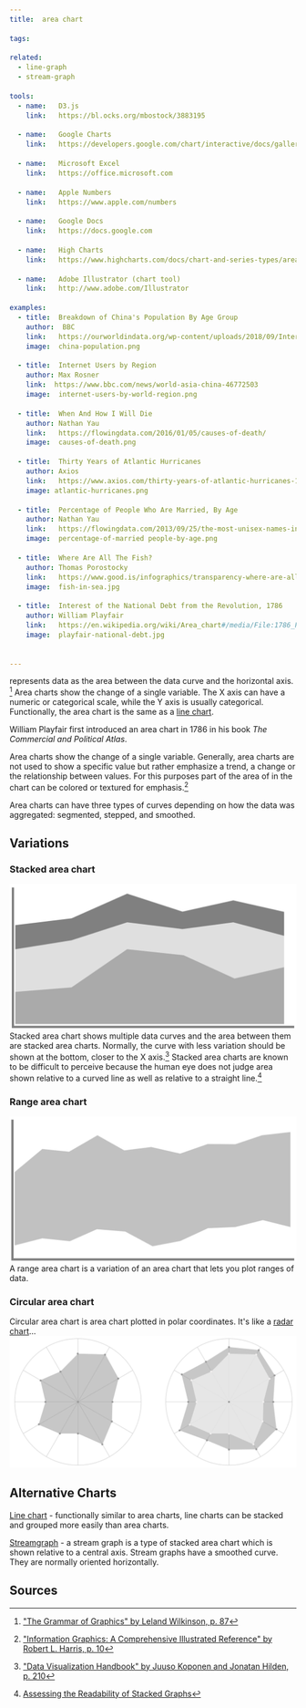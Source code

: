 ```yaml
---
title:  area chart
  
tags:

related:
  - line-graph
  - stream-graph

tools:
  - name:   D3.js
    link:   https://bl.ocks.org/mbostock/3883195

  - name:   Google Charts
    link:   https://developers.google.com/chart/interactive/docs/gallery/areachart

  - name:   Microsoft Excel
    link:   https://office.microsoft.com

  - name:   Apple Numbers
    link:   https://www.apple.com/numbers

  - name:   Google Docs
    link:   https://docs.google.com

  - name:   High Charts
    link:   https://www.highcharts.com/docs/chart-and-series-types/area-chart

  - name:   Adobe Illustrator (chart tool)
    link:   http://www.adobe.com/Illustrator

examples:
  - title:  Breakdown of China's Population By Age Group
    author:  BBC
    link:   https://ourworldindata.org/wp-content/uploads/2018/09/Internet-users-by-world-region.png
    image:  china-population.png

  - title:  Internet Users by Region
    author: Max Rosner
    link:  https://www.bbc.com/news/world-asia-china-46772503
    image:  internet-users-by-world-region.png
    
  - title:  When And How I Will Die
    author: Nathan Yau
    link:   https://flowingdata.com/2016/01/05/causes-of-death/
    image:  causes-of-death.png
    
  - title:  Thirty Years of Atlantic Hurricanes
    author: Axios
    link:   https://www.axios.com/thirty-years-of-atlantic-hurricanes-1513305322-8b3c056a-ff13-49dc-a95d-961481119907.html
    image: atlantic-hurricanes.png
    
  - title:  Percentage of People Who Are Married, By Age
    author: Nathan Yau
    link:   https://flowingdata.com/2013/09/25/the-most-unisex-names-in-us-history/
    image:  percentage-of-married people-by-age.png
  
  - title:  Where Are All The Fish?
    author: Thomas Porostocky
    link:   https://www.good.is/infographics/transparency-where-are-all-the-fish#open
    image:  fish-in-sea.jpg
    
  - title:  Interest of the National Debt from the Revolution, 1786
    author: William Playfair
    link:   https://en.wikipedia.org/wiki/Area_chart#/media/File:1786_Playfair_-_25_Interest_of_the_national_Debt_from_the_Revolution.jpg
    image:  playfair-national-debt.jpg
    

---
```


represents data as the area between the data curve and the horizontal axis. [^1] Area charts show the change of a single variable. The X axis can have a numeric or categorical scale, while the Y axis is usually categorical. Functionally, the area chart is the same as a [line chart](/line-chart).


William Playfair first introduced an area chart in 1786 in his book *The Commercial and Political Atlas*.

<!--more-->

Area charts show the change of a single variable. Generally, area charts are not used to show a specific value but rather emphasize a trend, a change or the relationship between values. For this purposes part of the area of in the chart can be colored or textured for emphasis.[^2]
 
Area charts can have three types of curves depending on how the data was aggregated: segmented, stepped, and smoothed.


## Variations

### Stacked area chart
<img src="stacked-area-chart.svg" alt="stacked area chart" class="f-right-half" />  Stacked area chart shows multiple data curves and the area between them are stacked area charts. Normally, the curve with less variation should be shown at the bottom, closer to the X axis.[^5] Stacked area charts are known to be difficult to perceive because the human eye does not judge area shown relative to a curved line as well as relative to a straight line.[^6]

### Range area chart
<img src="range-area-chart.svg" alt="range area chart" class="f-right-half" />  A range area chart is a variation of an area chart that lets you plot ranges of data.

### Circular area chart
Circular area chart is area chart plotted in polar coordinates. It's like a [radar chart](/radar-chart)... <img src="circular-area-chart.svg" alt="circular area chart" class="f-full" />


## Alternative Charts

[Line chart](/line-chart) - functionally similar to area charts, line charts can be stacked and grouped more easily than area charts.

[Streamgraph](/stream-graph) - a stream graph is a type of stacked area chart which is shown relative to a central axis. Stream graphs have a smoothed curve. They are normally oriented horizontally.


## Sources

[^1]: ["The Grammar of Graphics" by Leland Wilkinson, p. 87](https://books.google.com/books?id=ZiwLCAAAQBAJ&printsec=frontcover&dq=%22area+diagram%22+visualization&hl=en&sa=X&ved=0ahUKEwj6gIWivrPhAhWiyosBHfXzDPYQ6AEIKDAA#v=snippet&q=area%20chart&f=false)
[^2]: ["Information Graphics: A Comprehensive Illustrated Reference" by Robert L. Harris, p. 10](https://books.google.fr/books?id=qusmDAAAQBAJ&printsec=frontcover&dq=%22area+graph%22+visualization&hl=en&sa=X&ved=0ahUKEwjz_cjqv7PhAhW9yIsBHc6dDQMQ6AEIWzAJ#v=onepage&q=%22area%20graph%22%20visualization&f=false)
[^5]: ["Data Visualization Handbook" by Juuso Koponen and Jonatan Hilden, p. 210](https://shop.aalto.fi/p/971-data-visualization-handbook/)
[^6]: [Assessing the Readability of Stacked Graphs](https://hal.inria.fr/hal-01587962/document)
